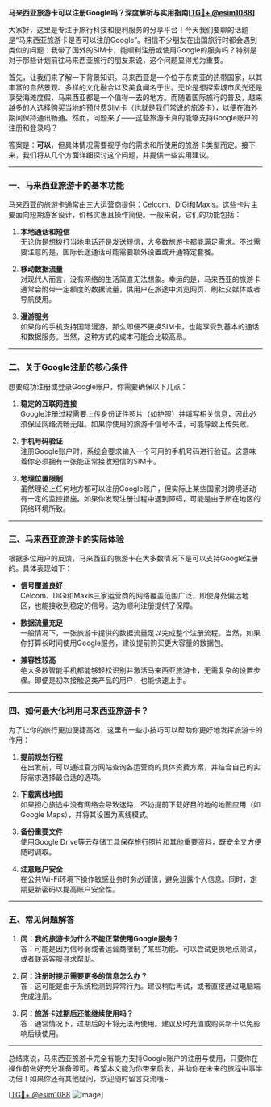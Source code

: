 **马来西亚旅游卡可以注册Google吗？深度解析与实用指南[[TG💪+ @esim1088](https://t.me/s/esim1088)]**

大家好，这里是专注于旅行科技和便利服务的分享平台！今天我们要聊的话题是“马来西亚旅游卡是否可以注册Google”。相信不少朋友在出国旅行时都会遇到类似的问题：我带了国外的SIM卡，能顺利注册或使用Google的服务吗？特别是对于那些计划前往马来西亚旅行的朋友来说，这个问题显得尤为重要。

首先，让我们来了解一下背景知识。马来西亚是一个位于东南亚的热带国家，以其丰富的自然景观、多样的文化融合以及美食闻名于世。无论是想探索城市风光还是享受海滩度假，马来西亚都是一个值得一去的地方。而随着国际旅行的普及，越来越多的人选择购买当地的预付费SIM卡（也就是我们常说的旅游卡），以便在海外期间保持通讯畅通。然而，问题来了——这些旅游卡真的能够支持Google账户的注册和登录吗？

答案是：**可以**，但具体情况需要视乎你的需求和所使用的旅游卡类型而定。接下来，我们将从几个方面详细探讨这个问题，并提供一些实用建议。

---

### 一、马来西亚旅游卡的基本功能

马来西亚的旅游卡通常由三大运营商提供：Celcom、DiGi和Maxis。这些卡片主要面向短期游客设计，价格实惠且操作简便。一般来说，它们的功能包括：

1. **本地通话和短信**  
   无论你是想拨打当地电话还是发送短信，大多数旅游卡都能满足需求。不过需要注意的是，国际长途通话可能需要额外设置或开通特定套餐。

2. **移动数据流量**  
   对现代人而言，没有网络的生活简直无法想象。幸运的是，马来西亚的旅游卡通常会附带一定额度的数据流量，供用户在旅途中浏览网页、刷社交媒体或者导航使用。

3. **漫游服务**  
   如果你的手机支持国际漫游，那么即便不更换SIM卡，也能享受到基本的通话和数据服务。当然，这种方式的成本可能会比较高昂。

---

### 二、关于Google注册的核心条件

想要成功注册或登录Google账户，你需要确保以下几点：

1. **稳定的互联网连接**  
   Google注册过程需要上传身份证件照片（如护照）并填写相关信息，因此必须保证网络流畅无阻。如果你使用的旅游卡信号不佳，可能导致上传失败。

2. **手机号码验证**  
   注册Google账户时，系统会要求输入一个可用的手机号码进行验证。这意味着你必须拥有一张能正常接收短信的SIM卡。

3. **地理位置限制**  
   虽然理论上任何地方都可以注册Google账户，但实际上某些国家对跨境活动有一定的监控措施。如果你发现注册过程中遇到障碍，可能是由于所在地区的网络环境所致。

---

### 三、马来西亚旅游卡的实际体验

根据多位用户的反馈，马来西亚的旅游卡在大多数情况下是可以支持Google注册的。具体表现如下：

- **信号覆盖良好**  
  Celcom、DiGi和Maxis三家运营商的网络覆盖范围广泛，即使身处偏远地区，也能接收到稳定的信号。这为顺利注册提供了保障。

- **数据流量充足**  
  一般情况下，一张旅游卡提供的数据流量足以完成整个注册流程。当然，如果你打算长时间使用Google服务，建议提前购买更大容量的数据包。

- **兼容性较高**  
  绝大多数智能手机都能够轻松识别并激活马来西亚旅游卡，无需复杂的设置步骤。即便是初次接触这类产品的用户，也能快速上手。

---

### 四、如何最大化利用马来西亚旅游卡？

为了让你的旅行更加便捷高效，这里有一些小技巧可以帮助你更好地发挥旅游卡的作用：

1. **提前规划行程**  
   在出发前，可以通过官方网站查询各运营商的具体资费方案，并结合自己的实际需求选择最合适的选项。

2. **下载离线地图**  
   如果担心旅途中没有网络会导致迷路，不妨提前下载好目的地的地图应用（如Google Maps），并将其设置为离线模式。

3. **备份重要文件**  
   使用Google Drive等云存储工具保存旅行照片和其他重要资料，既安全又方便随时调取。

4. **注意账户安全**  
   在公共Wi-Fi环境下操作敏感业务时务必谨慎，避免泄露个人信息。同时，定期更新密码以提高账户安全性。

---

### 五、常见问题解答

1. **问：我的旅游卡为什么不能正常使用Google服务？**  
   答：可能是因为信号弱或者运营商限制了某些功能。可以尝试更换地点测试，或者联系客服寻求帮助。

2. **问：注册时提示需要更多的信息怎么办？**  
   答：这可能是由于系统检测到异常行为。建议稍后再试，或者直接通过电脑端完成注册。

3. **问：旅游卡过期后还能继续使用吗？**  
   答：通常情况下，过期后的卡将无法再使用。建议及时充值或购买新卡以免影响后续使用。

---

总结来说，马来西亚旅游卡完全有能力支持Google账户的注册与使用，只要你在操作前做好充分准备即可。希望本文能为你带来启发，并助你在未来的旅程中事半功倍！如果你还有其他疑问，欢迎随时留言交流哦~

[[TG💪+ @esim1088](https://t.me/s/esim1088) ![Image](https://i.postimg.cc/4NQfJmqS/Snipaste-2025-05-13-00-14-12.png)]